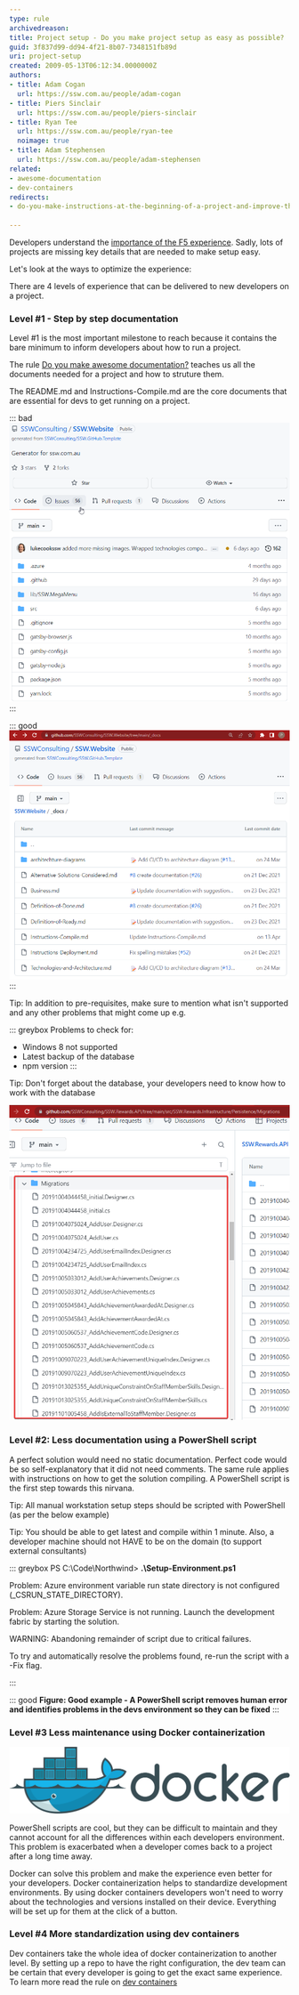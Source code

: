 ```yaml
---
type: rule
archivedreason: 
title: Project setup - Do you make project setup as easy as possible?
guid: 3f837d99-dd94-4f21-8b07-7348151fb89d
uri: project-setup
created: 2009-05-13T06:12:34.0000000Z
authors:
- title: Adam Cogan
  url: https://ssw.com.au/people/adam-cogan
- title: Piers Sinclair
  url: https://ssw.com.au/people/piers-sinclair
- title: Ryan Tee
  url: https://ssw.com.au/people/ryan-tee
  noimage: true
- title: Adam Stephensen
  url: https://ssw.com.au/people/adam-stephensen
related: 
- awesome-documentation
- dev-containers
redirects:
- do-you-make-instructions-at-the-beginning-of-a-project-and-improve-them-gradually

---
```


Developers understand the [importance of the F5 experience](/developer-experience). Sadly, lots of projects are missing key details that are needed to make setup easy.

Let's look at the ways to optimize the experience:

<!--endintro-->

There are 4 levels of experience that can be delivered to new developers on a project.

### Level #1 - Step by step documentation

Level #1 is the most important milestone to reach because it contains the bare minimum to inform developers about how to run a project.

The rule [Do you make awesome documentation?](/awesome-documentation) teaches us all the documents needed for a project and how to struture them.

The README.md and Instructions-Compile.md are the core documents that are essential for devs to get running on a project.

::: bad  
![Bad example - A project without instructions](ProjectDocumentationBadExample.png)  
:::

::: good  
![Good example - A project with instructions](ProjectDocumentationGoodExample.png)  
:::

Tip: In addition to pre-requisites, make sure to mention what isn't supported and any other problems that might come up e.g.

::: greybox
Problems to check for:
- Windows 8 not supported
- Latest backup of the database
- npm version
:::

Tip: Don't forget about the database, your developers need to know how to work with the database

![Figure: Don't forget about the database!](EFCoreMigrations.png)

### Level #2: Less documentation using a PowerShell script

A perfect solution would need no static documentation. Perfect code would be so self-explanatory that it did not need comments. The same rule applies with instructions on how to get the solution compiling. A PowerShell script is the first step towards this nirvana.

Tip: All manual workstation setup steps should be scripted with PowerShell (as per the below example)

Tip: You should be able to get latest and compile within 1 minute. Also, a developer machine should not HAVE to be on the domain (to support external consultants)

::: greybox
PS C:\Code\Northwind&gt; **.\Setup-Environment.ps1** 

Problem: Azure environment variable run state directory is not configured (\_CSRUN\_STATE\_DIRECTORY).
 
Problem: Azure Storage Service is not running. Launch the development fabric by starting the solution.
 
WARNING: Abandoning remainder of script due to critical failures.
 
To try and automatically resolve the problems found, re-run the script with a -Fix flag.

:::

::: good
**Figure: Good example - A PowerShell script removes human error and identifies problems in the devs environment so they can be fixed**
:::

### Level #3 Less maintenance using Docker containerization

![Figure: Docker Logo](docker-logo.png)

PowerShell scripts are cool, but they can be difficult to maintain and they cannot account for all the differences within each developers environment. This problem is exacerbated when a developer comes back to a project after a long time away.

Docker can solve this problem and make the experience even better for your developers. Docker containerization helps to standardize development environments. By using docker containers developers won't need to worry about the technologies and versions installed on their device. Everything will be set up for them at the click of a button.

### Level #4 More standardization using dev containers
Dev containers take the whole idea of docker containerization to another level. By setting up a repo to have the right configuration, the dev team can be certain that every developer is going to get the exact same experience. To learn more read the rule on [dev containers](/dev-containers)
